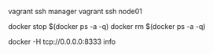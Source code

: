 vagrant ssh manager
vagrant ssh node01

docker stop $(docker ps -a -q)
docker rm $(docker ps -a -q)

docker -H tcp://0.0.0.0:8333 info

